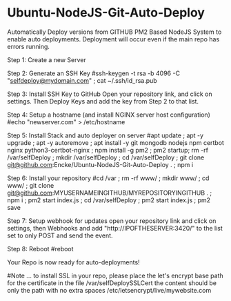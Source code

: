 # Ubuntu-NodeJS-Git-Auto-Deploy
Automatically Deploy versions from GITHUB
PM2 Based NodeJS System to enable auto deployments. Deployment will occur even if the main repo has errors running.

Step 1: Create a new Server

Step 2: Generate an SSH Key
  #ssh-keygen -t rsa -b 4096 -C "selfdeploy@mydomain.com" ; cat ~/.ssh/id_rsa.pub
  
Step 3: Install SSH Key to GitHub
  Open your repository link, and click on settings. Then Deploy Keys and add the key from Step 2 to that list.
  
Step 4: Setup a hostname (and install NGINX server host configuration)
  #echo "newserver.com" > /etc/hostname
  
Step 5: Install Stack and auto deployer on server
  #apt update ; apt -y upgrade ; apt -y autoremove ; apt install -y git mongodb nodejs npm certbot nginx python3-certbot-nginx ; npm install -g pm2 ; pm2 startup; rm -rf /var/selfDeploy ; mkdir /var/selfDeploy ; cd /var/selfDeploy ; git clone git@github.com:Encke/Ubuntu-NodeJS-Git-Auto-Deploy . ; npm i

Step 6: Install your repository
  #cd /var ; rm -rf www/ ; mkdir www/ ; cd www/ ; git clone git@github.com:MYUSERNAMEINGITHUB/MYREPOSITORYINGITHUB . ; npm i ; pm2 start index.js ; cd /var/selfDeploy ; pm2 start index.js ; pm2 save

Step 7: Setup webhook for updates
  open your repository link and click on settings, then Webhooks and add "http://IPOFTHESERVER:3420/" to the list set to only POST and send the event.

Step 8: Reboot
  #reboot

Your Repo is now ready for auto-deployments!

#Note ... to install SSL in your repo, please place the let's encrypt base path for the certificate in the file
  /var/selfDeploySSLCert
the content should be only the path with no extra spaces
    /etc/letsencrypt/live/mywebsite.com
